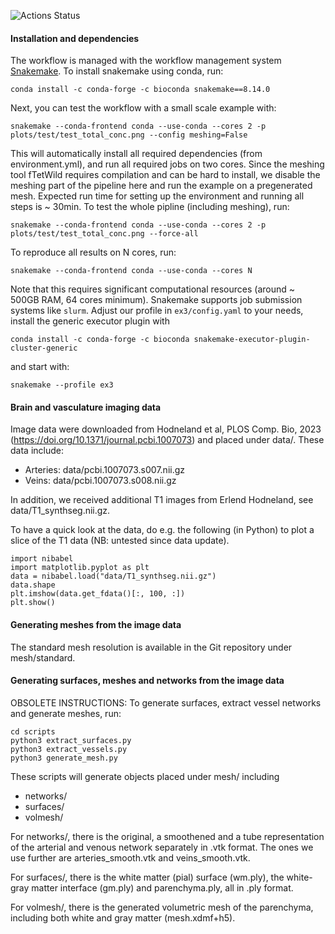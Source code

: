 ![Actions Status](https://github.com/mariuscausemann/brain-PVS-SAS-transport/actions/workflows/test_conda.yml/badge.svg)

#### Installation and dependencies

The workflow is managed with the workflow management system [Snakemake](https://snakemake.readthedocs.io/en/stable/). To install snakemake using conda, run:

`conda install -c conda-forge -c bioconda snakemake==8.14.0`

Next, you can test the workflow with a small scale example with:

`snakemake --conda-frontend conda --use-conda --cores 2 -p plots/test/test_total_conc.png --config meshing=False`

This will automatically install all required dependencies (from environment.yml), and run all required jobs on two cores. Since the meshing tool fTetWild requires compilation and can be hard to install, we disable the meshing part of the pipeline here and run the example on a pregenerated mesh. Expected run time for setting up the environment and running all steps is ~ 30min.
To test the whole pipline (including meshing), run:

`snakemake --conda-frontend conda --use-conda --cores 2 -p plots/test/test_total_conc.png --force-all`

To reproduce all results on N cores, run:

`snakemake --conda-frontend conda --use-conda --cores N`

Note that this requires significant computational resources (around ~ 500GB RAM, 64 cores minimum). Snakemake supports job submission systems like `slurm`. Adjust our profile in `ex3/config.yaml` to your needs, install the generic executor plugin with

`conda install -c conda-forge -c bioconda snakemake-executor-plugin-cluster-generic`

and start with:

`snakemake --profile ex3`

#### Brain and vasculature imaging data 

Image data were downloaded from Hodneland et al, PLOS Comp. Bio, 2023 (https://doi.org/10.1371/journal.pcbi.1007073) and placed under data/. These data include: 

* Arteries: data/pcbi.1007073.s007.nii.gz
* Veins: data/pcbi.1007073.s008.nii.gz

In addition, we received additional T1 images from Erlend Hodneland, see data/T1_synthseg.nii.gz.

To have a quick look at the data, do e.g. the following (in Python) to plot a slice of the T1 data (NB: untested since data update).
```
import nibabel
import matplotlib.pyplot as plt
data = nibabel.load("data/T1_synthseg.nii.gz")
data.shape
plt.imshow(data.get_fdata()[:, 100, :])
plt.show()
```

#### Generating meshes from the image data ####

The standard mesh resolution is available in the Git repository under
mesh/standard.


#### Generating surfaces, meshes and networks from the image data

OBSOLETE INSTRUCTIONS: To generate surfaces, extract vessel networks and generate meshes, run:

```
cd scripts
python3 extract_surfaces.py
python3 extract_vessels.py
python3 generate_mesh.py
```

These scripts will generate objects placed under mesh/ including

* networks/
* surfaces/
* volmesh/

For networks/, there is the original, a smoothened and a tube representation of the arterial and venous network separately in .vtk format. The ones we use further are arteries_smooth.vtk and veins_smooth.vtk. 

For surfaces/, there is the white matter (pial) surface (wm.ply), the white-gray matter interface (gm.ply) and parenchyma.ply, all in .ply format. 

For volmesh/, there is the generated volumetric mesh of the parenchyma, including both white and gray matter (mesh.xdmf+h5).
